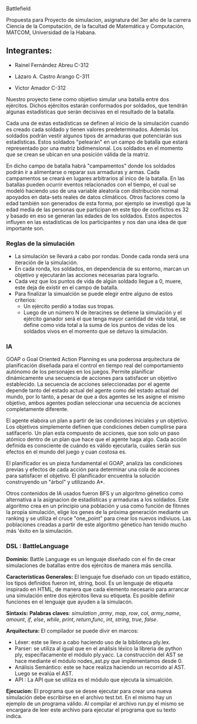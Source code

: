 Battlefield

Propuesta para Proyecto de simulacion, asignatura del 3er año de la carrera Ciencia de la Computación, de la facultad de Matemática y Computación, MATCOM, Universidad de la Habana.

## Integrantes:

- Rainel Fernández Abreu C-312
  
- Lázaro A. Castro Arango C-311
  
- Victor Amador C-312


  

Nuestro proyecto tiene como objetivo simular una batalla entre dos ejércitos. Dichos ejércitos estarán conformados por soldados, que tendrán algunas estadísticas que serán decisivas en el resultado de la batalla.

Cada una de estas estadísticas se definen al inicio de la simulación cuando es creado cada soldado y tienen valores predeterminados.
Además los soldados podrán vestir algunos tipos de armaduras que potenciarán sus estadísticas.
Estos soldados "pelearán" en un campo de batalla que estará representado por una matriz bidimensional. Los soldados en el momento que se crean se ubican en una posición válida de la matriz.

En dicho campo de batalla habrá "campamentos" donde los soldados podrán ir a alimentarse o reparar sus armaduras y armas. Cada campamentos se creará en lugares arbitrarios al inico de la batalla. En las batallas pueden ocurrir eventos relacionados con el tiempo, el cual se modeló haciendo
uso de una variable aleatoria con distribución normal apoyados en data-sets reales de datos climáticos. Otros factores como la edad también son generados de esta forma, por ejemplo se investigó que la edad media de las personas que participan en este tipo de conflictos es 32 y basado en eso se generan las edades de los soldados. Estos aspectos influyen en las estadísticas de los participantes y nos dan una idea de que importante son. 

### Reglas de la simulación

- La simulación se llevará a cabo por rondas. Donde cada ronda será una iteración de la simulación.
- En cada ronda, los soldados, en dependencia de su entorno, marcan un objetivo y ejecutarán las acciones necesarias para lograrlo. 
- Cada vez que los puntos de vida de algún soldado llegue a 0, muere, este deja de existir en el campo de batalla.
- Para finalizar la simualción se puede elegir entre alguno de estos criterios:
  - Un ejército perdió a todas sus tropas.
  - Luego de un número N de iteracines se detiene la simulación y el ejército ganador será el que tenga mayor cantidad de vida total, se define como vida total a la suma de los puntos de vidas de los soldados vivos en el momento que se detuvo la simulación.

### IA

GOAP o Goal Oriented Action Planning es una poderosa arquitectura de planificación diseñada para el control en tiempo real del comportamiento autónomo de los personajes en los juegos. Permite planificar dinámicamente una secuencia de acciones para satisfacer un objetivo establecido. La secuencia de acciones seleccionadas por el agente depende tanto del estado actual del agente como del estado actual del mundo, por lo tanto, a pesar de que a dos agentes se les asigne el mismo objetivo, ambos agentes podían seleccionar una secuencia de acciones completamente diferente.

El agente elabora un plan a partir de las condiciones iniciales y un objetivo. Los objetivos simplemente definen que condiciones deben cumplirse para satifacerlo. Un plan esta compuesto de acciones, que son solo un paso atómico dentro de un plan que hace que el agente haga algo. Cada acción definida es consciente de cuándo es válido ejecutarla, cuáles serán sus efectos en el mundo del juego y cuan costosa es.

El planificador es un pieza fundamental el GOAP, analiza las condiciones previas y efectos de cada acción para determinar una cola de acciones para satisfacer el objetivo. El planificador encuentra la solución construyendo un "árbol" y utilizando A*.

Otros contenidos de IA usados fueron BFS y un algoritmo génetico como alternativa a la asignacion de estadísticas y armaduras a los soldados. Este algoritmo crea en un principio una población y usa como función de fitnnes la propia simulación, elige los genes de la próxima generación mediante un ranking y se utiliza el cruce "one_point" para crear los nuevos indiviuos. Las poblaciones creadas a partir de este algoritmo génetico han tenido mucho más 'éxito en la simulación.



 
### DSL : BattleLanguage
**Dominio:**
Battle Language es un lenguaje diseñado con el fin de crear simulaciones
de batallas entre dos ejércitos de manera más sencilla.

**Características Generales:**
El lenguaje fue diseñado con un tipado estático, los tipos definidos fueron int, string, bool. Es un lenguaje de etiqueta inspirado en HTML, de manera que cada elemento necesario para arrancar una simulación entre
dos ejércitos lleva su etiqueta. Es posible definir funciones en el lenguaje que ayuden a la simulacón.

**Sintaxis:**
**Palabras claves**:
*simulation* ,*army*, *map*, *row*, *col*, *army_name*, *amount*, *if*,
*else*, *while*, *print*, *return*,*func*, *int*, *string*, *true*, *false*.

**Arquitectura:**
El compilador se puede divir en marcos:
* Léxer: este se llevo a cabo haciendo uso de la biblioteca
  ply.lex.
* Parser: se utiliza al igual que en el análisis léxico la libreria de python ply, específacamente el módulo ply.yacc. La construcción del AST se hace mediante el módulo nodes_ast.py que implementamos desde 0.
* Análisis Semántico: este se hace realiza haciendo un recorrido al AST.
  Luego se evalúa el AST.
* API : La API que se utiliza es el módulo que ejecuta la simualción.



**Ejecucion:**
El programa que se desee ejecutar para crear una nueva simulación debe
escribirse en el archivo test.txt. En el mismo hay un ejemplo de un
programa válido. Al compilar el archivo run.py el mismo se encargara de
leer este archivo para ejecutar el programa que su texto indica.